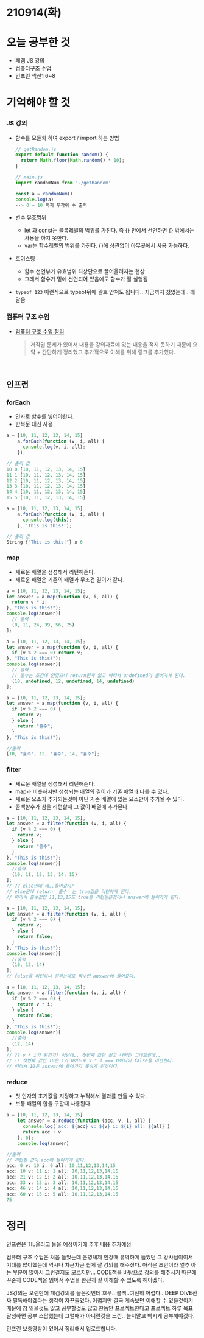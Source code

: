 # 210914(화)

# 오늘 공부한 것

- 패캠 JS 강의
- 컴퓨터구조 수업
- 인프런 섹션1 6~8

# 기억해야 할 것

### JS 강의

- 함수를 모듈화 하여 export / import 하는 방법

  ```jsx
  // getRandom.js
  export default function random() {
    return Math.floor(Math.random() * 10);
  }
  ```

  ```jsx
  // main.js
  import randomNum from './getRandom'

  const a = randomNum()
  console.log(a)
  --> 0 ~ 10 까지 무작위 수 출력
  ```

- 변수 유효범위
  - let 과 const는 블록레벨의 범위를 가진다.
    즉 {} 안에서 선언하면 {} 밖에서는 사용을 하지 못한다.
  - var는 함수레벨의 범위를 가진다.
    {}에 상관없이 아무곳에서 사용 가능하다.
- 호이스팅
  - 함수 선언부가 유효범위 최상단으로 끌어올려지는 현상
  - 그래서 함수가 밑에 선언되어 있음에도 함수가 잘 실행됨
- `typeof 123` 이런식으로 typeof뒤에 괄호 안쳐도 됩니다.. 지금까지 쳤었는데.. 깨달음

### 컴퓨터 구조 수업

- [컴퓨터 구조 수업 정리](https://www.notion.so/0914-68e6b08a9d0744fcb106a5ab596e13a2)

  > 저작권 문제가 있어서 내용을 강의자료에 있는 내용을 적지 못하기 때문에 요약 + 간단하게 정리했고 추가적으로 이해를 위해 링크를 추가했다.

<br>

## 인프런

### forEach

- 인자로 함수를 넣어야한다.
- 반복문 대신 사용

```jsx
a = [10, 11, 12, 13, 14, 15]
    a.forEach(function (v, i, all) {
      console.log(v, i, all);
    });

// 출력 값
10 0 [10, 11, 12, 13, 14, 15]
11 1 [10, 11, 12, 13, 14, 15]
12 2 [10, 11, 12, 13, 14, 15]
13 3 [10, 11, 12, 13, 14, 15]
14 4 [10, 11, 12, 13, 14, 15]
15 5 [10, 11, 12, 13, 14, 15]

a = [10, 11, 12, 13, 14, 15]
    a.forEach(function (v, i, all) {
      console.log(this);
    }, 'This is this!');

// 출력 값
String {"This is this!"} x 6
```

### map

- 새로운 배열을 생성해서 리턴해준다.
- 새로운 배열은 기존의 배열과 무조건 길이가 같다.

```jsx
a = [10, 11, 12, 13, 14, 15];
let answer = a.map(function (v, i, all) {
  return v * i;
}, "This is this!");
console.log(answer)[
  // 출력
  (0, 11, 24, 39, 56, 75)
];

a = [10, 11, 12, 13, 14, 15];
let answer = a.map(function (v, i, all) {
  if (v % 2 === 0) return v;
}, "This is this!");
console.log(answer)[
  // 출력
  // 홀수는 조건에 안맞으니 return한게 없고 따라서 undefined가 들어가게 된다.
  (10, undefined, 12, undefined, 14, undefined)
];

a = [10, 11, 12, 13, 14, 15];
let answer = a.map(function (v, i, all) {
  if (v % 2 === 0) {
    return v;
  } else {
    return "홀수";
  }
}, "This is this!");

//출력
[10, "홀수", 12, "홀수", 14, "홀수"];
```

### filter

- 새로운 배열을 생성해서 리턴해준다.
- map과 비슷하지만 생성되는 배열의 길이가 기존 배열과 다를 수 있다.
- 새로운 요소가 추가되는것이 아닌 기존 배열에 있는 요소만이 추가될 수 있다.
- 콜백함수가 참을 리턴할때 그 값이 배열에 추가된다.

```jsx
a = [10, 11, 12, 13, 14, 15];
let answer = a.filter(function (v, i, all) {
  if (v % 2 === 0) {
    return v;
  } else {
    return "홀수";
  }
}, "This is this!");
console.log(answer)[
  //출력
  (10, 11, 12, 13, 14, 15)
];
// ?? else인데 왜..들어갔지?
// else문에 return '홀수' 는 true값을 리턴하게 된다.
// 따라서 홀수값인 11,13,15도 true를 리턴받은것이니 answer에 들어가게 된다.

a = [10, 11, 12, 13, 14, 15];
let answer = a.filter(function (v, i, all) {
  if (v % 2 === 0) {
    return v;
  } else {
    return false;
  }
}, "This is this!");
console.log(answer)[
  //출력
  (10, 12, 14)
];
// false를 리턴하니 원하는대로 짝수만 answer에 들어갔다.

a = [10, 11, 12, 13, 14, 15];
let answer = a.filter(function (v, i, all) {
  if (v % 2 === 0) {
    return v * i;
  } else {
    return false;
  }
}, "This is this!");
console.log(answer)[
  //출력
  (12, 14)
];
// ?? v * i가 된건가? 아닌데.. 첫번째 값만 됬고 나머진 그대로인데..
// !! 첫번째 값인 10은 i가 0이므로 v * i === 0이되어 false를 리턴한다.
// 따라서 10은 answer에 들어가지 못하게 된것이다.
```

### reduce

- 첫 인자의 초기값을 지정하고 누적해서 결과를 만들 수 있다.
- 보통 배열의 합을 구할때 사용된다.

```jsx
a = [10, 11, 12, 13, 14, 15]
    let answer = a.reduce(function (acc, v, i, all) {
      console.log(`acc: ${acc} v: ${v} i: ${i} all: ${all}`)
      return acc + v
    }, 0);
    console.log(answer)

//출력
// 리턴한 값이 acc에 들어가게 된다.
acc: 0 v: 10 i: 0 all: 10,11,12,13,14,15
acc: 10 v: 11 i: 1 all: 10,11,12,13,14,15
acc: 21 v: 12 i: 2 all: 10,11,12,13,14,15
acc: 33 v: 13 i: 3 all: 10,11,12,13,14,15
acc: 46 v: 14 i: 4 all: 10,11,12,13,14,15
acc: 60 v: 15 i: 5 all: 10,11,12,13,14,15
75
```

# 정리

인프런은 TIL올리고 들을 예정이기에 추후 내용 추가예정

컴퓨터 구조 수업은 처음 들었는데 운영체제 인강때 유익하게 들었던 그 강사님이여서 기대를 많이했는데 역시나 차근차근 쉽게 잘 강의를 해주셨다. 아직은 초반이라 얼추 아는 부분이 많아서 그런걸지도 모르지만... CODE책을 바탕으로 강의를 해주시기 때문에 꾸준히 CODE책을 읽어서 수업을 완전히 잘 이해할 수 있도록 해야겠다.

JS강의는 오랜만에 패캠강의를 들은것인데 호우.. 콜백..여전히 어렵다.. DEEP DIVE진짜 필독해야겠다는 생각이 자꾸들었다. 어렵지만 결국 계속보면 이해할 수 있을것이기 때문에 참 읽을것도 많고 공부할것도 많고 한동안 프로젝트한다고 프로젝트 하루 목표 달성하면 공부 스탑했는데 그럴때가 아니란것을 느낀.. 놀지말고 빡시게 공부해야겠다.

인프런 보충영상이 있어서 정리해서 업로드합니다.
